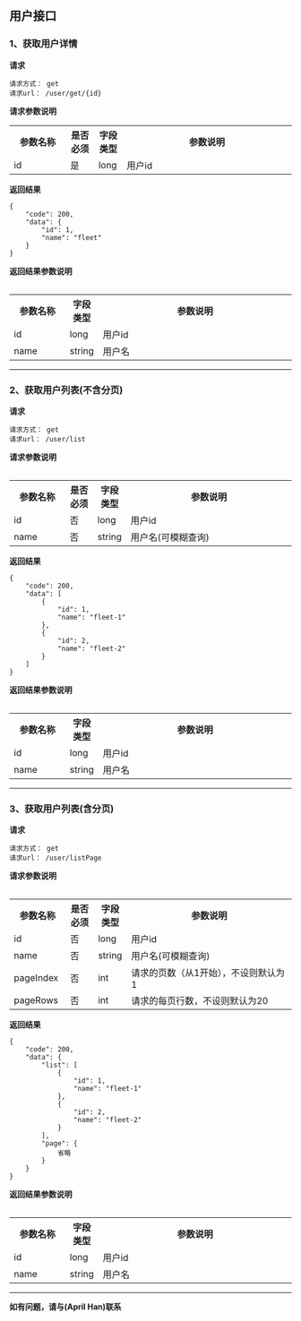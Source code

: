 ## 用户接口

### 1、获取用户详情

**请求**

    请求方式： get
    请求url： /user/get/{id}

**请求参数说明**

<table width="100%" style="border-spacing: 0;  border-collapse: collapse;">
    <tbody>
        <tr>
			<th width="20%">参数名称</th>
			<th width="10%">是否必须</th>
			<th width="10%">字段类型</th>
			<th width="60%">参数说明</th>
		</tr>
		<tr>
            <td>id</td>
			<td>是</td>
			<td>long</td>
			<td>用户id</td>
        </tr>	
    </tbody>
<table>

**返回结果**

	{
	    "code": 200,
	    "data": {
			"id": 1,
			"name": "fleet"
		}
	}

**返回结果参数说明**

<table width="100%" style="border-spacing: 0;  border-collapse: collapse;">
    <tbody>
        <tr>
			<th width="20%">参数名称</th>
			<th width="10%">字段类型</th>
			<th width="70%">参数说明</th>
		</tr>
		<tr>
            <td>id</td>
			<td>long</td>
			<td>用户id</td>
        </tr>
		<tr>
            <td>name</td>
			<td>string</td>
			<td>用户名</td>
        </tr>
    </tbody>
<table>

----

### 2、获取用户列表(不含分页)

**请求**

    请求方式： get
    请求url： /user/list

**请求参数说明**

<table width="100%" style="border-spacing: 0;  border-collapse: collapse;">
    <tbody>
        <tr>
			<th width="20%">参数名称</th>
			<th width="10%">是否必须</th>
			<th width="10%">字段类型</th>
			<th width="60%">参数说明</th>
		</tr>
		<tr>
            <td>id</td>
			<td>否</td>
			<td>long</td>
			<td>用户id</td>
        </tr>	
		<tr>
            <td>name</td>
			<td>否</td>
			<td>string</td>
			<td>用户名(可模糊查询)</td>
        </tr>
    </tbody>
<table>

**返回结果**

	{
	    "code": 200,
	    "data": [
			{
				"id": 1,
				"name": "fleet-1"
			},
			{
				"id": 2,
				"name": "fleet-2"
			}
		]
	}

**返回结果参数说明**

<table width="100%" style="border-spacing: 0;  border-collapse: collapse;">
    <tbody>
        <tr>
			<th width="20%">参数名称</th>
			<th width="10%">字段类型</th>
			<th width="70%">参数说明</th>
		</tr>
		<tr>
            <td>id</td>
			<td>long</td>
			<td>用户id</td>
        </tr>
		<tr>
            <td>name</td>
			<td>string</td>
			<td>用户名</td>
        </tr>
    </tbody>
<table>

----

### 3、获取用户列表(含分页)

**请求**

    请求方式： get
    请求url： /user/listPage

**请求参数说明**

<table width="100%" style="border-spacing: 0;  border-collapse: collapse;">
    <tbody>
        <tr>
			<th width="20%">参数名称</th>
			<th width="10%">是否必须</th>
			<th width="10%">字段类型</th>
			<th width="60%">参数说明</th>
		</tr>
		<tr>
            <td>id</td>
			<td>否</td>
			<td>long</td>
			<td>用户id</td>
        </tr>	
		<tr>
            <td>name</td>
			<td>否</td>
			<td>string</td>
			<td>用户名(可模糊查询)</td>
        </tr>
		<tr>
            <td>pageIndex</td>
			<td>否</td>
			<td>int</td>
			<td>请求的页数（从1开始），不设则默认为1</td>
        </tr>
		<tr>
            <td>pageRows</td>
			<td>否</td>
			<td>int</td>
			<td>请求的每页行数，不设则默认为20</td>
        </tr>
    </tbody>
<table>

**返回结果**

	{
	    "code": 200,
	    "data": {
			"list": [
				{
					"id": 1,
					"name": "fleet-1"
				},
				{
					"id": 2,
					"name": "fleet-2"
				}
			],
			"page": {
				省略
		    }
		}
	}

**返回结果参数说明**

<table width="100%" style="border-spacing: 0;  border-collapse: collapse;">
    <tbody>
        <tr>
			<th width="20%">参数名称</th>
			<th width="10%">字段类型</th>
			<th width="70%">参数说明</th>
		</tr>
		<tr>
            <td>id</td>
			<td>long</td>
			<td>用户id</td>
        </tr>
		<tr>
            <td>name</td>
			<td>string</td>
			<td>用户名</td>
        </tr>
    </tbody>
<table>

----

**如有问题，请与(April Han)联系**
